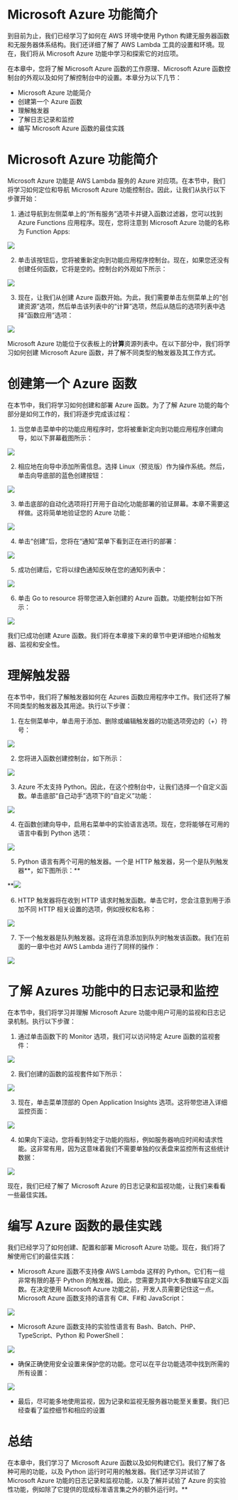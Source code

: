 # Microsoft Azure 功能简介

到目前为止，我们已经学习了如何在 AWS 环境中使用 Python 构建无服务器函数和无服务器体系结构。我们还详细了解了 AWS Lambda 工具的设置和环境。现在，我们将从 Microsoft Azure 功能中学习和探索它的对应项。

在本章中，您将了解 Microsoft Azure 函数的工作原理、Microsoft Azure 函数控制台的外观以及如何了解控制台中的设置。本章分为以下几节：

*   Microsoft Azure 功能简介
*   创建第一个 Azure 函数
*   理解触发器
*   了解日志记录和监控
*   编写 Microsoft Azure 函数的最佳实践

# Microsoft Azure 功能简介

Microsoft Azure 功能是 AWS Lambda 服务的 Azure 对应项。在本节中，我们将学习如何定位和导航 Microsoft Azure 功能控制台。因此，让我们从执行以下步骤开始：

1.  通过导航到左侧菜单上的“所有服务”选项卡并键入函数过滤器，您可以找到 Azure Functions 应用程序。现在，您将注意到 Microsoft Azure 功能的名称为 Function Apps:

![](img/024eb3c7-fccc-499b-909b-1686c042d011.png)

2.  单击该按钮后，您将被重新定向到功能应用程序控制台。现在，如果您还没有创建任何函数，它将是空的。控制台的外观如下所示：

![](img/f99b9643-401e-4697-b00c-e364285f5b7b.png)

3.  现在，让我们从创建 Azure 函数开始。为此，我们需要单击左侧菜单上的“创建资源”选项，然后单击该列表中的“计算”选项，然后从随后的选项列表中选择“函数应用”选项：

![](img/016eb2f1-aa5d-45f8-a10f-816728d6c56c.png)

Microsoft Azure 功能位于仪表板上的**计算**资源列表中。在以下部分中，我们将学习如何创建 Microsoft Azure 函数，并了解不同类型的触发器及其工作方式。

# 创建第一个 Azure 函数

在本节中，我们将学习如何创建和部署 Azure 函数。为了了解 Azure 功能的每个部分是如何工作的，我们将逐步完成该过程：

1.  当您单击菜单中的功能应用程序时，您将被重新定向到功能应用程序创建向导，如以下屏幕截图所示：

![](img/a8b9e92c-4db0-4aae-864a-647385c1b99e.png)

2.  相应地在向导中添加所需信息。选择 Linux（预览版）作为操作系统。然后，单击向导底部的蓝色创建按钮：

![](img/ef0f8be0-9278-4e33-b642-55d248868cdf.png)

3.  单击底部的自动化选项将打开用于自动化功能部署的验证屏幕。本章不需要这样做。这将简单地验证您的 Azure 功能：

![](img/bb8349b8-d04d-477c-b3ab-b4ad154d6d82.png)

4.  单击“创建”后，您将在“通知”菜单下看到正在进行的部署：

![](img/9f169501-1b18-4a1a-980b-1a745ddda737.png)

5.  成功创建后，它将以绿色通知反映在您的通知列表中：

![](img/88794804-d64a-448e-9751-ead6d85dc3ee.png)

6.  单击 Go to resource 将带您进入新创建的 Azure 函数。功能控制台如下所示：

![](img/f629720e-9238-4ffc-a5b0-e46d24b2ccf4.png)

我们已成功创建 Azure 函数。我们将在本章接下来的章节中更详细地介绍触发器、监视和安全性。

# 理解触发器

在本节中，我们将了解触发器如何在 Azures 函数应用程序中工作。我们还将了解不同类型的触发器及其用途。执行以下步骤：

1.  在左侧菜单中，单击用于添加、删除或编辑触发器的功能选项旁边的（+）符号：

![](img/9dac12f7-901a-4b32-9af5-378901345898.png)

2.  您将进入函数创建控制台，如下所示：

![](img/79967d0d-18e8-47da-84e7-03dc1ba59ba6.png)

3.  Azure 不太支持 Python。因此，在这个控制台中，让我们选择一个自定义函数。单击底部“自己动手”选项下的“自定义”功能：

![](img/14f14139-bed6-4ed0-b1bf-216b9e38d985.png)

4.  在函数创建向导中，启用右菜单中的实验语言选项。现在，您将能够在可用的语言中看到 Python 选项：

![](img/e5f630d7-ba46-477e-9267-5c2a5b603112.png)

5.  Python 语言有两个可用的触发器。一个是 HTTP 触发器，另一个是队列触发器**，如下图所示：**

 **![](img/c47cbde1-accd-4af0-8d24-917bb8f2eb1c.png)

6.  HTTP 触发器将在收到 HTTP 请求时触发函数。单击它时，您会注意到用于添加不同 HTTP 相关设置的选项，例如授权和名称：

![](img/eeb2b99c-509e-4345-8dc5-7458d2efea43.png)

7.  下一个触发器是队列触发器。这将在消息添加到队列时触发该函数。我们在前面的一章中也对 AWS Lambda 进行了同样的操作：

![](img/08ae9d33-259b-4b40-8e90-92066801f03d.png)

# 了解 Azures 功能中的日志记录和监控

在本节中，我们将学习并理解 Microsoft Azure 功能中用户可用的监视和日志记录机制。执行以下步骤：

1.  通过单击函数下的 Monitor 选项，我们可以访问特定 Azure 函数的监视套件：

![](img/005266aa-b166-4bad-8cd9-d86bfb2ff1ba.png)

2.  我们创建的函数的监视套件如下所示：

![](img/7c2ede0a-6906-4060-ba71-dded4e337498.png)

3.  现在，单击菜单顶部的 Open Application Insights 选项。这将带您进入详细监控页面：

![](img/c447d1d8-b10c-48c6-85c8-948f4f39bc97.png)

4.  如果向下滚动，您将看到特定于功能的指标，例如服务器响应时间和请求性能。这非常有用，因为这意味着我们不需要单独的仪表盘来监控所有这些统计数据：

![](img/1394c021-d657-44c7-a04d-de4045b085cc.png)

现在，我们已经了解了 Microsoft Azure 的日志记录和监视功能，让我们来看看一些最佳实践。

# 编写 Azure 函数的最佳实践

我们已经学习了如何创建、配置和部署 Microsoft Azure 功能。现在，我们将了解使用它们的最佳实践：

*   Microsoft Azure 函数不支持像 AWS Lambda 这样的 Python。它们有一组非常有限的基于 Python 的触发器。因此，您需要为其中大多数编写自定义函数。在决定使用 Microsoft Azure 功能之前，开发人员需要记住这一点。Microsoft Azure 函数支持的语言有 C#、F#和 JavaScript：

![](img/7c83b144-9f29-4aae-9d51-51e05aa526da.png)

*   Microsoft Azure 函数支持的实验性语言有 Bash、Batch、PHP、TypeScript、Python 和 PowerShell：

![](img/4c86dcb8-d7e3-405c-b8fc-539eb14fcad2.png)

*   确保正确使用安全设置来保护您的功能。您可以在平台功能选项中找到所需的所有设置：

![](img/a34cb76e-01c0-439c-9671-00a004923d6d.png)

*   最后，尽可能多地使用监视，因为记录和监视无服务器功能至关重要。我们已经查看了监控细节和相应的设置

# 总结

在本章中，我们学习了 Microsoft Azure 函数以及如何构建它们。我们了解了各种可用的功能，以及 Python 运行时可用的触发器。我们还学习并试验了 Microsoft Azure 功能的日志记录和监视功能，以及了解并试验了 Azure 的实验性功能，例如除了它提供的现成标准语言集之外的额外运行时。**